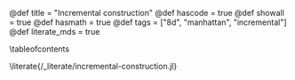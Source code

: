 @def title = "Incremental construction"
@def hascode = true
@def showall = true
@def hasmath = true
@def tags = ["8d", "manhattan", "incremental"]
@def literate_mds = true


\tableofcontents

\literate{/_literate/incremental-construction.jl}